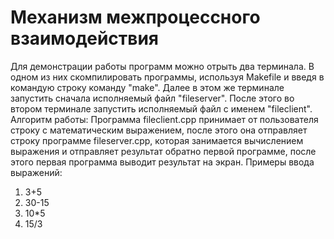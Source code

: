 # Механизм межпроцессного взаимодействия
  Для демонстрации работы программ можно отрыть два терминала. В одном из них скомпилировать программы, используя Makefile и введя в командую строку команду "make". Далее в этом же терминале запустить сначала исполняемый файл "fileserver". После этого во втором терминале запустить исполняемый файл с именем "fileclient".
 Алгоритм работы:
  Программа fileclient.сpp принимает от пользователя строку с математическим выражением, после этого она отправляет строку программе fileserver.cpp, которая занимается вычислением выражения и отправляет результат обратно
  первой программе, после этого первая программа выводит результат на экран.
  Примеры ввода выражений:
  1. 3+5
  2. 30-15
  3. 10*5
  4. 15/3
